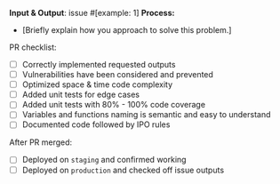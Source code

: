 
**Input & Output**: issue #[example: 1]
**Process:**
- [Briefly explain how you approach to solve this problem.]

PR checklist:

- [ ] Correctly implemented requested outputs
- [ ] Vulnerabilities have been considered and prevented
- [ ] Optimized space & time code complexity
- [ ] Added unit tests for edge cases
- [ ] Added unit tests with 80% - 100% code coverage
- [ ] Variables and functions naming is semantic and easy to understand
- [ ] Documented code followed by IPO rules

After PR merged:

- [ ] Deployed on `staging` and confirmed working
- [ ] Deployed on `production` and checked off issue outputs